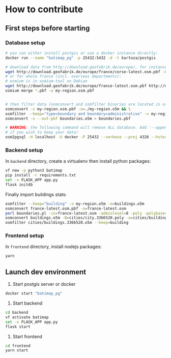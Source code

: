 # How to contribute

## First steps before starting

### Database setup

```sh
# you can either install postgis or use a docker instance directly:
docker run --name "batimap_pg" -p 25432:5432 -d -t kartoza/postgis

# download data from http://download.geofabrik.de/europe/, for instance:
wget http://download.geofabrik.de/europe/france/corse-latest.osm.pbf -O my-region.osm.pbf
# or for whole france (incl. overseas departments):
# osmium is in osmium-tool on Debian
wget http://download.geofabrik.de/europe/france-latest.osm.pbf http://download.geofabrik.de/europe/france/{guadeloupe,guyane,martinique,mayotte,reunion}-latest.osm.pbf
osmium merge *.pbf -o my-region.osm.pbf


# then filter data (osmconvert and osmfilter binaries are located in osmctools on Debian)
osmconvert -v my-region.osm.pbf -o=./my-region.o5m && \
osmfilter --keep="type=boundary and boundary=administrative" -v my-region.o5m -o=boundaries.o5m && \
osmconvert -v --out-pbf boundaries.o5m > boundaries.pbf

# WARNING: the following command will remove ALL database. Add '--append --slime' parameters
# if you wish to keep your data!
osm2pgsql -H localhost -U docker -P 25432 --verbose --proj 4326 --hstore-all -W --database gis boundaries.pbf
```

### Backend setup

In `backend` directory, create a virtualenv then install python packages:

```sh
vf new -p python3 batimap
pip install -r requirements.txt
set -x FLASK_APP app.py
flask initdb
```

Finally import buildings stats:

```sh
osmfilter --keep="building" -v my-region.o5m -o=buildings.o5m
osmconvert france-latest.osm.pbf -o=france-latest.osm
perl boundaries.pl -in=france-latest.osm -adminlevel=8 -poly -polybase=cities/city -ignoremissing -html=cities/cities.htm -csv=cities/cities.csv
osmconvert buildings.o5m -B=cities/city.3366520.poly -o=cities/buildings.3366520.o5m
osmfilter cities/buildings.3366520.o5m --keep=building
```

### Frontend setup

In `frontend` directory, install nodejs packages:

```sh
yarn
```

## Launch dev environment

1. Start postgis server or docker

```sh
docker start "batimap_pg"
```

1. Start backend

```sh
cd backend
vf activate batimap
set -x FLASK_APP app.py
flask start
```

1. Start frontend

```sh
cd frontend
yarn start
```
